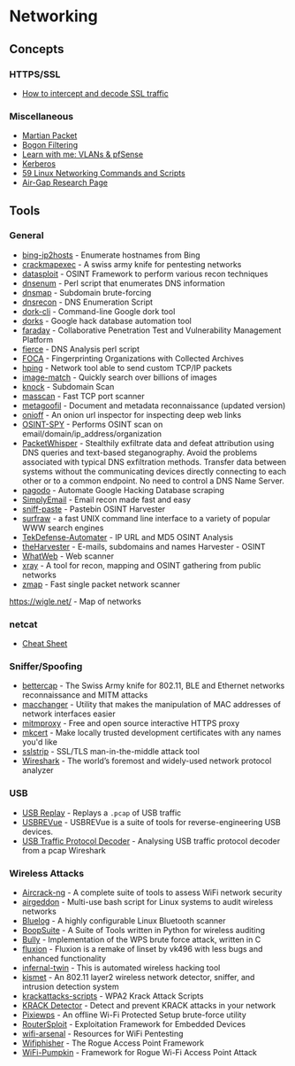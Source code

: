 # Networking

## Concepts

### HTTPS/SSL
- [How to intercept and decode SSL traffic](https://drive.google.com/file/d/0B4k0iJfLtHaAS01BVDJDd0RpaW8/view)

### Miscellaneous
- [Martian Packet](https://en.wikipedia.org/wiki/Martian_packet)
- [Bogon Filtering](https://en.wikipedia.org/wiki/Bogon_filtering)
- [Learn with me: VLANs & pfSense](https://www.youtube.com/watch?v=0_unEBSxqGY&feature=youtu.be)
- [Kerberos](https://www.tarlogic.com/en/blog/how-kerberos-works/)
- [59 Linux Networking Commands and Scripts](https://haydenjames.io/linux-networking-commands-scripts/)
- [Air-Gap Research Page](https://cyber.bgu.ac.il/advanced-cyber/airgap)

## Tools

### General
- [bing-ip2hosts](https://www.morningstarsecurity.com/research/bing-ip2hosts) - Enumerate hostnames from Bing
- [crackmapexec](https://github.com/byt3bl33d3r/CrackMapExec) - A swiss army knife for pentesting networks
- [datasploit](https://github.com/DataSploit/datasploit) - OSINT Framework to perform various recon techniques
- [dnsenum](https://github.com/fwaeytens/dnsenum) - Perl script that enumerates DNS information
- [dnsmap](https://code.google.com/archive/p/dnsmap/downloads) - Subdomain brute-forcing
- [dnsrecon](https://github.com/darkoperator/dnsrecon) - DNS Enumeration Script
- [dork-cli](https://github.com/jgor/dork-cli) - Command-line Google dork tool
- [dorks](https://github.com/USSCltd/dorks) - Google hack database automation tool
- [faraday](https://github.com/infobyte/faraday) - Collaborative Penetration Test and Vulnerability Management Platform
- [fierce](http://git.kali.org/gitweb/?p=packages/fierce.git;a=summary) - DNS Analysis perl script
- [FOCA](https://github.com/ElevenPaths/FOCA) - Fingerprinting Organizations with Collected Archives
- [hping](https://github.com/antirez/hping) - Network tool able to send custom TCP/IP packets
- [image-match](https://github.com/ascribe/image-match]) - Quickly search over billions of images
- [knock](https://github.com/guelfoweb/knock) - Subdomain Scan
- [masscan](https://github.com/robertdavidgraham/masscan) - Fast TCP port scanner
- [metagoofil](https://github.com/opsdisk/metagoofil) - Document and metadata reconnaissance (updated version)
- [onioff](https://github.com/k4m4/onioff) - An onion url inspector for inspecting deep web links
- [OSINT-SPY](https://github.com/SharadKumar97/OSINT-SPY) - Performs OSINT scan on email/domain/ip_address/organization
- [PacketWhisper](https://github.com/TryCatchHCF/PacketWhisper) - Stealthily exfiltrate data and defeat attribution using DNS queries and text-based steganography. Avoid the problems associated with typical DNS exfiltration methods. Transfer data between systems without the communicating devices directly connecting to each other or to a common endpoint. No need to control a DNS Name Server.
- [pagodo](https://github.com/opsdisk/pagodo) - Automate Google Hacking Database scraping
- [SimplyEmail](https://github.com/SimplySecurity/SimplyEmail) - Email recon made fast and easy
- [sniff-paste](https://github.com/needmorecowbell/sniff-paste) - Pastebin OSINT Harvester
- [surfraw](https://github.com/kisom/surfraw) - a fast UNIX command line interface to a variety of popular WWW search engines
- [TekDefense-Automater](https://github.com/1aN0rmus/TekDefense-Automater) - IP URL and MD5 OSINT Analysis
- [theHarvester](https://github.com/laramies/theHarvester) - E-mails, subdomains and names Harvester - OSINT
- [WhatWeb](https://github.com/urbanadventurer/WhatWeb) - Web scanner
- [xray](https://github.com/evilsocket/xray) - A tool for recon, mapping and OSINT gathering from public networks
- [zmap](https://github.com/zmap/zmap) - Fast single packet network scanner

https://wigle.net/ - Map of networks

### netcat
- [Cheat Sheet](https://www.sans.org/security-resources/sec560/netcat_cheat_sheet_v1.pdf)

### Sniffer/Spoofing
- [bettercap](https://github.com/bettercap/bettercap) - The Swiss Army knife for 802.11, BLE and Ethernet networks reconnaissance and MITM attacks
- [macchanger](https://github.com/alobbs/macchanger) - Utility that makes the manipulation of MAC addresses of network interfaces easier
- [mitmproxy](https://mitmproxy.org) - Free and open source interactive HTTPS proxy
- [mkcert](https://github.com/FiloSottile/mkcert) - Make locally trusted development certificates with any names you'd like
- [sslstrip](https://moxie.org/software/sslstrip/) - SSL/TLS man-in-the-middle attack tool
- [Wireshark](https://www.wireshark.org) - The world’s foremost and widely-used network protocol analyzer

### USB
- [USB Replay](https://github.com/wcooley/usbrevue/blob/master/README.usbreplay) - Replays a `.pcap` of USB traffic
- [USBREVue](https://github.com/wcooley/usbrevue) - USBREVue is a suite of tools for reverse-engineering USB devices.
- [USB Traffic Protocol Decoder](https://github.com/jamesjara/USB-traffic-protocol-decoder) - Analysing USB traffic protocol decoder from a pcap Wireshark 

### Wireless Attacks
- [Aircrack-ng](https://github.com/aircrack-ng/aircrack-ng) - A complete suite of tools to assess WiFi network security
- [airgeddon](https://github.com/v1s1t0r1sh3r3/airgeddon) - Multi-use bash script for Linux systems to audit wireless networks
- [Bluelog](https://github.com/MS3FGX/Bluelog) - A highly configurable Linux Bluetooth scanner
- [BoopSuite](https://github.com/MisterBianco/BoopSuite) - A Suite of Tools written in Python for wireless auditing
- [Bully](http://git.kali.org/gitweb/?p=packages/bully.git;a=summary) - Implementation of the WPS brute force attack, written in C
- [fluxion](https://github.com/FluxionNetwork/fluxion) - Fluxion is a remake of linset by vk496 with less bugs and enhanced functionality
- [infernal-twin](https://github.com/entropy1337/infernal-twin) - This is automated wireless hacking tool
- [kismet](https://github.com/kismetwireless/kismet) - An 802.11 layer2 wireless network detector, sniffer, and intrusion detection system
- [krackattacks-scripts](https://github.com/vanhoefm/krackattacks-scripts) - WPA2 Krack Attack Scripts
- [KRACK Detector](https://github.com/securingsam/krackdetector) - Detect and prevent KRACK attacks in your network
- [Pixiewps](https://github.com/wiire-a/pixiewps) - An offline Wi-Fi Protected Setup brute-force utility
- [RouterSploit](https://github.com/threat9/routersploit) - Exploitation Framework for Embedded Devices
- [wifi-arsenal](https://github.com/0x90/wifi-arsenal) - Resources for WiFi Pentesting
- [Wifiphisher](https://github.com/wifiphisher/wifiphisher) - The Rogue Access Point Framework
- [WiFi-Pumpkin](https://github.com/P0cL4bs/WiFi-Pumpkin) - Framework for Rogue Wi-Fi Access Point Attack
